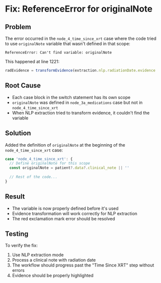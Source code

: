 # Fix: ReferenceError for originalNote

## Problem
The error occurred in the `node_4_time_since_xrt` case where the code tried to use `originalNote` variable that wasn't defined in that scope:

```
ReferenceError: Can't find variable: originalNote
```

This happened at line 1221:
```javascript
radEvidence = transformEvidence(extraction.nlp.radiationDate.evidence || [], originalNote)
```

## Root Cause
- Each case block in the switch statement has its own scope
- `originalNote` was defined in `node_3a_medications` case but not in `node_4_time_since_xrt`
- When NLP extraction tried to transform evidence, it couldn't find the variable

## Solution
Added the definition of `originalNote` at the beginning of the `node_4_time_since_xrt` case:

```javascript
case 'node_4_time_since_xrt': {
  // Define originalNote for this scope
  const originalNote = patient?.data?.clinical_note || ''
  
  // Rest of the code...
}
```

## Result
- The variable is now properly defined before it's used
- Evidence transformation will work correctly for NLP extraction
- The red exclamation mark error should be resolved

## Testing
To verify the fix:
1. Use NLP extraction mode
2. Process a clinical note with radiation date
3. The workflow should progress past the "Time Since XRT" step without errors
4. Evidence should be properly highlighted